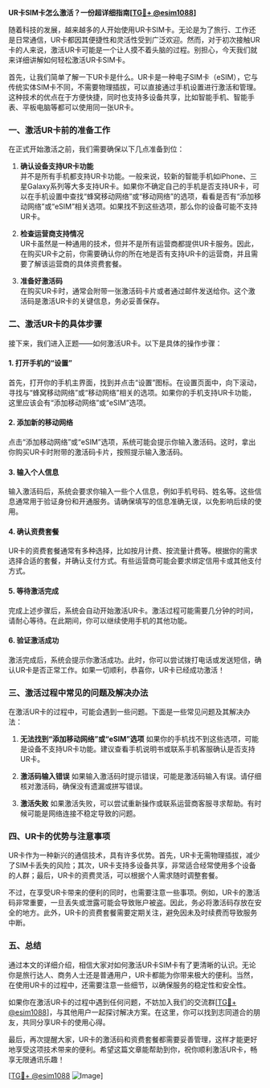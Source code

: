 **UR卡SIM卡怎么激活？一份超详细指南[[TG💪+ @esim1088](https://t.me/s/esim1088)]**

随着科技的发展，越来越多的人开始使用UR卡SIM卡。无论是为了旅行、工作还是日常通信，UR卡都因其便捷性和灵活性受到广泛欢迎。然而，对于初次接触UR卡的人来说，激活UR卡可能是一个让人摸不着头脑的过程。别担心，今天我们就来详细讲解如何轻松激活UR卡SIM卡。

首先，让我们简单了解一下UR卡是什么。UR卡是一种电子SIM卡（eSIM），它与传统实体SIM卡不同，不需要物理插拔，可以直接通过手机设置进行激活和管理。这种技术的优点在于方便快捷，同时也支持多设备共享，比如智能手机、智能手表、平板电脑等都可以使用同一张UR卡。

### **一、激活UR卡前的准备工作**

在正式开始激活之前，我们需要确保以下几点准备到位：

1. **确认设备支持UR卡功能**  
   并不是所有手机都支持UR卡功能。一般来说，较新的智能手机如iPhone、三星Galaxy系列等大多支持UR卡。如果你不确定自己的手机是否支持UR卡，可以在手机设置中查找“蜂窝移动网络”或“移动网络”的选项，看看是否有“添加移动网络”或“eSIM”相关选项。如果找不到这些选项，那么你的设备可能不支持UR卡。

2. **检查运营商支持情况**  
   UR卡虽然是一种通用的技术，但并不是所有运营商都提供UR卡服务。因此，在购买UR卡之前，你需要确认你的所在地是否有支持UR卡的运营商，并且需要了解该运营商的具体资费套餐。

3. **准备好激活码**  
   在购买UR卡时，通常会附带一张激活码卡片或者通过邮件发送给你。这个激活码是激活UR卡的关键信息，务必妥善保存。

### **二、激活UR卡的具体步骤**

接下来，我们进入正题——如何激活UR卡。以下是具体的操作步骤：

#### **1. 打开手机的“设置”**
首先，打开你的手机主界面，找到并点击“设置”图标。在设置页面中，向下滚动，寻找与“蜂窝移动网络”或“移动网络”相关的选项。如果你的手机支持UR卡功能，这里应该会有“添加移动网络”或“eSIM”选项。

#### **2. 添加新的移动网络**
点击“添加移动网络”或“eSIM”选项，系统可能会提示你输入激活码。这时，拿出你购买UR卡时附带的激活码卡片，按照提示输入激活码。

#### **3. 输入个人信息**
输入激活码后，系统会要求你输入一些个人信息，例如手机号码、姓名等。这些信息通常用于验证身份和开通服务。请确保填写的信息准确无误，以免影响后续的使用。

#### **4. 确认资费套餐**
UR卡的资费套餐通常有多种选择，比如按月计费、按流量计费等。根据你的需求选择合适的套餐，并确认支付方式。有些运营商可能会要求绑定信用卡或其他支付方式。

#### **5. 等待激活完成**
完成上述步骤后，系统会自动开始激活UR卡。激活过程可能需要几分钟的时间，请耐心等待。在此期间，你可以继续使用手机的其他功能。

#### **6. 验证激活成功**
激活完成后，系统会提示你激活成功。此时，你可以尝试拨打电话或发送短信，确认UR卡是否正常工作。如果一切顺利，恭喜你，UR卡已经成功激活！

### **三、激活过程中常见的问题及解决办法**

在激活UR卡的过程中，可能会遇到一些问题。下面是一些常见问题及其解决办法：

1. **无法找到“添加移动网络”或“eSIM”选项**
   如果你的手机找不到这些选项，可能是设备不支持UR卡功能。建议查看手机说明书或联系手机客服确认是否支持UR卡。

2. **激活码输入错误**
   如果输入激活码时提示错误，可能是激活码输入有误。请仔细核对激活码，确保没有遗漏或拼写错误。

3. **激活失败**
   如果激活失败，可以尝试重新操作或联系运营商客服寻求帮助。有时候可能是网络连接不稳定导致的问题。

### **四、UR卡的优势与注意事项**

UR卡作为一种新兴的通信技术，具有许多优势。首先，UR卡无需物理插拔，减少了SIM卡丢失的风险；其次，UR卡支持多设备共享，非常适合经常使用多个设备的人群；最后，UR卡的资费灵活，可以根据个人需求随时调整套餐。

不过，在享受UR卡带来的便利的同时，也需要注意一些事项。例如，UR卡的激活码非常重要，一旦丢失或泄露可能会导致账户被盗。因此，务必将激活码存放在安全的地方。此外，UR卡的资费套餐需要定期关注，避免因未及时续费而导致服务中断。

### **五、总结**

通过本文的详细介绍，相信大家对如何激活UR卡SIM卡有了更清晰的认识。无论你是旅行达人、商务人士还是普通用户，UR卡都能为你带来极大的便利。当然，在使用UR卡的过程中，还需要注意一些细节，以确保服务的稳定性和安全性。

如果你在激活UR卡的过程中遇到任何问题，不妨加入我们的交流群[[TG💪+ @esim1088](https://t.me/s/esim1088)]，与其他用户一起探讨解决方案。在这里，你可以找到志同道合的朋友，共同分享UR卡的使用心得。

最后，再次提醒大家，UR卡的激活码和资费套餐都需要妥善管理，这样才能更好地享受这项技术带来的便利。希望这篇文章能帮助到你，祝你顺利激活UR卡，畅享无限通讯乐趣！

[[TG💪+ @esim1088](https://t.me/s/esim1088) ![Image](https://i.postimg.cc/4NQfJmqS/Snipaste-2025-05-13-00-14-12.png)]